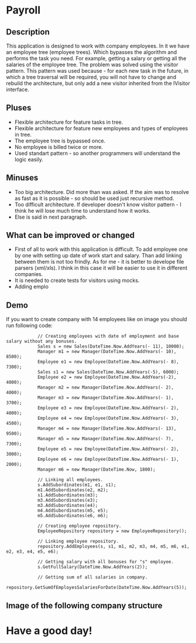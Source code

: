 # Payroll

## Description
This application is designed to work with company employees. In it we have an employee tree (employee trees).
Which bypasses the algorithm and performs the task you need. For example, getting a salary or getting all the salaries of the employee tree. The problem was solved using the visitor pattern. This pattern was used because -  for each new task in the future, in which a tree traversal will be required, you will not have to change and rebuild the architecture, but only add a new visitor inherited from the IVisitor interface.

## Pluses
- Flexible architecture for feature tasks in tree.
- Flexible architecture for feature new employees and types of enployees in tree.
- The employee tree is bypassed once.
- No employee is billed twice or more.
- Used standart pattern - so another programmers will understand the logic easily.

## Minuses
- Too big architecture. Did more than was asked. If the aim was to resolve as fast as it is possible - so should be used just recursive method.
- Too difficult architecture. If developer doesn't know visitor pattern - I think he will lose much time to understand how it works.
- Else is said in next paragraph.

## What can be improved or changed
- First of all to work with this application is difficult. To add employee one by one with setting up date of work start and salary. Than add linking between them is not too frindly. As for me - it is better to develope file parsers (xml/xls). I think in this case it will be easier to use it in different companies.
- It is needed to create tests for visitors using mocks.
- Adding emplo

## Demo
If you want to create company with 14 employees like on image you should run following code:
```
            // Creating employees with date of employment and base salary without any bonuses.
            Sales s = new Sales(DateTime.Now.AddYears(- 11), 10000);
            Manager m1 = new Manager(DateTime.Now.AddYears(- 10), 8500);
            Employee e1 = new Employee(DateTime.Now.AddYears(- 8), 7300);
            Sales s1 = new Sales(DateTime.Now.AddYears(-5), 6000);
            Employee e2 = new Employee(DateTime.Now.AddYears(-2), 4000);
            Manager m2 = new Manager(DateTime.Now.AddYears(- 2), 4000);
            Manager m3 = new Manager(DateTime.Now.AddYears(- 1), 3700);
            Employee e3 = new Employee(DateTime.Now.AddYears(- 2), 4000);
            Employee e4 = new Employee(DateTime.Now.AddYears(- 3), 4500);
            Manager m4 = new Manager(DateTime.Now.AddYears(- 13), 9500);
            Manager m5 = new Manager(DateTime.Now.AddYears(- 7), 7300);
            Employee e5 = new Employee(DateTime.Now.AddYears(- 2), 3000);
            Employee e6 = new Employee(DateTime.Now.AddYears(- 1), 2000);
            Manager m6 = new Manager(DateTime.Now, 1800);

            // Linking all employees.
            s.AddSubordinates(m1, e1, s1);
            m1.AddSubordinates(e2, m2);
            s1.AddSubordinates(m3);
            m3.AddSubordinates(e3);
            m3.AddSubordinates(e4);
            m4.AddSubordinates(m5, e5);
            m5.AddSubordinates(e6, m6);

            // Creating employee repository.
            EmployeeRepository repository = new EmployeeRepository();

            // Linking employee repository.
            repository.AddEmployees(s, s1, m1, m2, m3, m4, m5, m6, e1, e2, e3, e4, e5, e6);

            // Getting salary with all bonuses for "s" employee.
            s.GetFullSalary(DateTime.Now.AddYears(2));

            // Getting sum of all salaries in company.
            repository.GetSumOfEmployesSalariesForDate(DateTime.Now.AddYears(5));
```
## Image of the following company structure

# Have a good day!